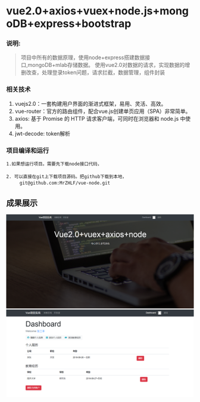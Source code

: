 # vue2.0+axios+vuex+node.js+mongoDB+express+bootstrap

### 说明:
> 项目中所有的数据原理，使用node+express搭建数据接口,mongoDB+mlab存储数据。
> 使用vue2.0对数据的请求，实现数据的增删改查，处理登录token问题，请求拦截，数据管理，组件封装

### 相关技术
1. vuejs2.0：一套构建用户界面的渐进式框架，易用、灵活、高效。
2. vue-router：官方的路由组件，配合vue.js创建单页应用（SPA）非常简单。
3. axios: 基于 Promise 的 HTTP 请求客户端，可同时在浏览器和 node.js 中使用。
4. jwt-decode: token解析

### 项目编译和运行

``` bash
1.如果想运行项目。需要先下载node接口代码，

2. 可以直接在git上下载项目源码。把github下载到本地，
     git@github.com:MrZHLF/vue-node.git	

```

## 成果展示
![avatar](./static/1.png)
![avatar](./static/2.png)